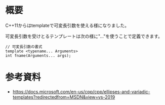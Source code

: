 # 概要
C++11からはtemplateで可変長引数を使える様になりました。

可変長引数を受けとるテンプレートは次の様に"..."を使うことで定義できます。
```
// 可変長引数の書式
template <typename... Arguments>
int fname(Arguments... args);
```

# 参考資料
- https://docs.microsoft.com/en-us/cpp/cpp/ellipses-and-variadic-templates?redirectedfrom=MSDN&view=vs-2019
